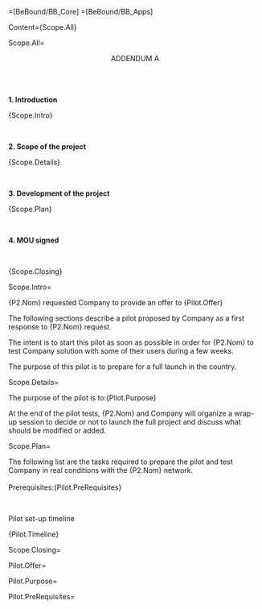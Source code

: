 =[BeBound/BB_Core]
=[BeBound/BB_Apps]

Content={Scope.All}

Scope.All=<center>ADDENDUM A</center><br><br><br><p><b>1.  Introduction</b></p><p>{Scope.Intro}</p><br><p><b>2.  Scope of the project</b></p><p>{Scope.Details}</p><br><p><b>3.  Development of the project</b></p><p>{Scope.Plan}</p><br><p><b>4.  MOU signed</b></p><br><p>{Scope.Closing}</p> 

Scope.Intro=<p>{P2.Nom} requested Company to provide an offer to {Pilot.Offer}</P><p>The following sections describe a pilot proposed by Company as a first response to {P2.Nom} request. </p><p>The intent is to start this pilot as soon as possible in order for {P2.Nom} to test Company solution with some of their users during a few weeks. </p><p>The purpose of this pilot is to prepare for a full launch in the country.</p>

Scope.Details=<p>The purpose of the pilot is to:{Pilot.Purpose}<P>At the end of the pilot tests, {P2.Nom} and Company will organize a wrap-up session to decide or not to launch the full project and discuss what should be modified or added.</p>

Scope.Plan=<p>The following list are the tasks required to prepare the pilot and test Company in real conditions with the {P2.Nom} network.<br><br>Prerequisites:{Pilot.PreRequisites}</p><br><p>Pilot set-up timeline</P>{Pilot.Timeline}

Scope.Closing=  

Pilot.Offer=

Pilot.Purpose=

Pilot.PreRequisites=
